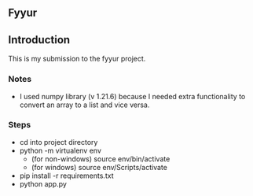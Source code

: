 Fyyur
-----

## Introduction

This is my submission to the fyyur project.

### Notes

* I used numpy library (v 1.21.6) because I needed extra functionality to convert an array to a list and vice versa.

### Steps

* cd into project directory
* python -m virtualenv env
  * (for non-windows) source env/bin/activate
  * (for windows) source env/Scripts/activate
* pip install -r requirements.txt
* python app.py
